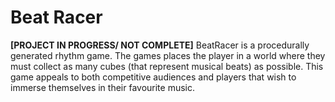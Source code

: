 # Beat Racer
**[PROJECT IN PROGRESS/ NOT COMPLETE]** BeatRacer is a procedurally generated rhythm game. The games places the player in a world where they must collect as many cubes (that represent musical beats) as possible. This game appeals to both competitive audiences and players that wish to immerse themselves in their favourite music.
